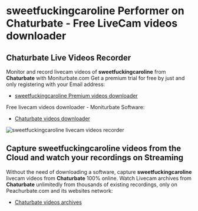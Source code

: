 # sweetfuckingcaroline Performer on Chaturbate - Free LiveCam videos downloader

## Chaturbate Live Videos Recorder

Monitor and record livecam videos of **sweetfuckingcaroline** from **Chaturbate** with Moniturbate.com
Get a premium trial for free by just and only registering with your Email address:
* [sweetfuckingcaroline Premium videos downloader](https://moniturbate.com/request-demo-licence-key.html)

Free livecam videos downloader - Moniturbate Software:
* [Chaturbate videos downloader](https://moniturbate.com/moniturbate-download-software.html)

![sweetfuckingcaroline livecam videos recorder](https://peachurnet.com/templates/moniturbate-software.png)


## Capture sweetfuckingcaroline videos from the Cloud and watch your recordings on Streaming

Without the need of downloading a software, capture **sweetfuckingcaroline** livecam videos from **Chaturbate** 100% online.
Watch Livecam archives from **Chaturbate** unlimitedly from thousands of existing recordings, only on Peachurbate.com and its websites network:
* [Chaturbate videos archives](https://peachurnet.com/)